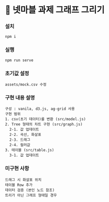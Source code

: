 # 🚀 넷마블 과제 그래프 그리기

### 설치
```
npm i
```

### 실행
```
npm run serve
```

### 초기값 설정
```
assets/mock.csv 수정
```

### 구현 내용 설명
```
구성 : vanila, d3.js, ag-grid 사용
구현 범위
1. csv(초기 데이터)를 변환 (src/model.js)
2. Tree 형태의 차트 구현 (src/graph.js)
  2-1. 값 업데이트
  2-2. 곡선, 화살표
  2-3. 드래그
  2-4. 컬러값
3. 테이블 (src/table.js)
  3-1. 값 업데이트

```

### 미구현 사항
```
드래그 시 화살표 위치
테이블 Row 추가
데이터 검증 (본인 노드 참조)
트리가 아닌 그래프 형태일 경우
```

